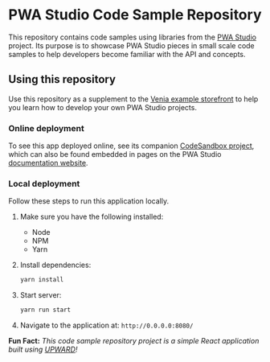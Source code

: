# PWA Studio Code Sample Repository

This repository contains code samples using libraries from the [PWA Studio][] project.
Its purpose is to showcase PWA Studio pieces in small scale code samples to help developers become familiar with the API and concepts.

## Using this repository

Use this repository as a supplement to the [Venia example storefront][] to help you learn how to develop your own PWA Studio projects.

### Online deployment

To see this app deployed online, see its companion [CodeSandbox project][], which can also be found embedded in pages on the PWA Studio [documentation website][].

### Local deployment

Follow these steps to run this application locally.

1. Make sure you have the following installed:

   - Node
   - NPM
   - Yarn

2. Install dependencies:

   ```sh
   yarn install
   ```

3. Start server:

   ```sh
   yarn run start
   ```

4. Navigate to the application at: `http://0.0.0.0:8080/`

**Fun Fact:**
_This code sample repository project is a simple React application built using [UPWARD][]!_

[pwa studio]: https://github.com/magento-research/pwa-studio
[upward]: https://github.com/magento-research/pwa-studio/tree/develop/packages/upward-spec
[codesandbox project]: https://codesandbox.io/s/github/magento-research/code-samples
[documentation website]: http://pwastudio.io
[venia example storefront]: https://github.com/magento-research/pwa-studio/tree/develop/packages/venia-concept
